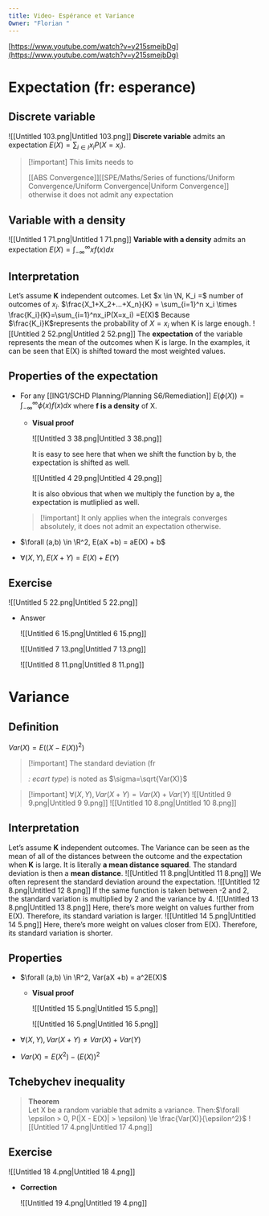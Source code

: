 ```yaml
---
title: Video- Espérance et Variance
Owner: "Florian "
---
```

[https://www.youtube.com/watch?v=y215smejbDg](https://www.youtube.com/watch?v=y215smejbDg)
# Expectation (fr: esperance)
## Discrete variable
![[Untitled 103.png|Untitled 103.png]]
**Discrete variable** admits an expectation $E(X) = \sum_{i\in I}x_iP(X=x_i)$.

> [!important] This limits needs to
> 
> [[ABS Convergence]][[SPE/Maths/Series of functions/Uniform Convergence/Uniform Convergence|Uniform Convergence]] otherwise it does not admit any expectation
## Variable with a density
![[Untitled 1 71.png|Untitled 1 71.png]]
**Variable with a density** admits an expectation $E(X) = \int_{-\infty}^{\infty}xf(x)dx$
## Interpretation
Let’s assume **K** independent outcomes. Let $x \in \N, K_i =$ number of outcomes of $x_i$.
$\frac{X_1+X_2+...+X_n}{K} = \sum_{i=1}^n x_i \times \frac{K_i}{K}=\sum_{i=1}^nx_iP(X=x_i) =E(X)$
Because $\frac{K_i}K$represents the probability of $X=x_i$ when K is large enough.
![[Untitled 2 52.png|Untitled 2 52.png]]
The **expectation** of the variable represents the mean of the outcomes when K is large.
In the examples, it can be seen that E(X) is shifted toward the most weighted values.
  
## Properties of the expectation
- For any [[ING1/SCHD Planning/Planning S6/Remediation]] $E(\phi(X)) = \int_{-\infty}^\infty \phi(x)f(x)dx$ where **f is a density** of X.
    
    - **Visual proof**
        
        ![[Untitled 3 38.png|Untitled 3 38.png]]
        
        It is easy to see here that when we shift the function by b, the expectation is shifted as well.
        
        ![[Untitled 4 29.png|Untitled 4 29.png]]
        
        It is also obvious that when we multiply the function by a, the expectation is mutliplied as well.
        
    
    > [!important] It only applies when the integrals converges absolutely, it does not admit an expectation otherwise.
    
- $\forall (a,b) \in \R^2, E(aX +b) = aE(X) + b$
- $\forall (X,Y), E(X+Y) = E(X) + E(Y)$
## Exercise
![[Untitled 5 22.png|Untitled 5 22.png]]
- Answer
    
    ![[Untitled 6 15.png|Untitled 6 15.png]]
    
    ![[Untitled 7 13.png|Untitled 7 13.png]]
    
    ![[Untitled 8 11.png|Untitled 8 11.png]]
    
      
    
# Variance
## Definition
$Var(X) = E((X-E(X))^2)$

> [!important] The standard deviation (fr
> 
> _: ecart type_) is noted as $\sigma=\sqrt{Var(X)}$

> [!important] $\forall (X,Y), Var(X+Y) = Var(X) + Var(Y)$
![[Untitled 9 9.png|Untitled 9 9.png]]
![[Untitled 10 8.png|Untitled 10 8.png]]
## Interpretation
Let’s assume **K** independent outcomes.
The Variance can be seen as the mean of all of the distances between the outcome and the expectation when **K** is large.
It is literally **a mean distance squared**.
The standard deviation is then a **mean distance**.
![[Untitled 11 8.png|Untitled 11 8.png]]
We often represent the standard deviation around the expectation.
![[Untitled 12 8.png|Untitled 12 8.png]]
If the same function is taken between -2 and 2, the standard variation is multiplied by 2 and the variance by 4.
![[Untitled 13 8.png|Untitled 13 8.png]]
Here, there’s more weight on values further from E(X). Therefore, its standard variation is larger.
![[Untitled 14 5.png|Untitled 14 5.png]]
Here, there’s more weight on values closer from E(X). Therefore, its standard variation is shorter.
## Properties
- $\forall (a,b) \in \R^2, Var(aX +b) = a^2E(X)$
    - **Visual proof**
        
        ![[Untitled 15 5.png|Untitled 15 5.png]]
        
        ![[Untitled 16 5.png|Untitled 16 5.png]]
        
- $\forall (X,Y), Var(X+Y) \neq Var(X) + Var(Y)$
- $Var(X) = E(X^2) - (E(X))^2$
## Tchebychev inequality

> **Theorem**  
> Let X be a random variable that admits a variance. Then:$\forall \epsilon > 0, P(|X - E(X)| > \epsilon) \le \frac{Var(X)}{\epsilon^2}$
![[Untitled 17 4.png|Untitled 17 4.png]]
## Exercise
![[Untitled 18 4.png|Untitled 18 4.png]]
- **Correction**
    
    ![[Untitled 19 4.png|Untitled 19 4.png]]